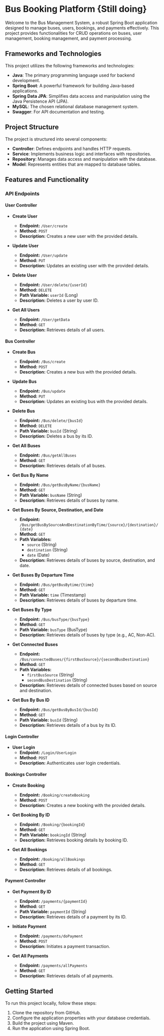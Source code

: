 # Bus Booking Platform        {Still doing}

Welcome to the Bus Management System, a robust Spring Boot application designed to manage buses, users, bookings, and payments effectively. This project provides functionalities for CRUD operations on buses, user management, booking management, and payment processing.

## Frameworks and Technologies

This project utilizes the following frameworks and technologies:

- **Java**: The primary programming language used for backend development.
- **Spring Boot**: A powerful framework for building Java-based applications.
- **Spring Data JPA**: Simplifies data access and manipulation using the Java Persistence API (JPA).
- **MySQL**: The chosen relational database management system.
- **Swagger**: For API documentation and testing.

## Project Structure

The project is structured into several components:

- **Controller**: Defines endpoints and handles HTTP requests.
- **Service**: Implements business logic and interfaces with repositories.
- **Repository**: Manages data access and manipulation with the database.
- **Model**: Represents entities that are mapped to database tables.

## Features and Functionality

### API Endpoints

#### User Controller

- **Create User**
  - **Endpoint:** `/User/create`
  - **Method:** `POST`
  - **Description:** Creates a new user with the provided details.

- **Update User**
  - **Endpoint:** `/User/update`
  - **Method:** `PUT`
  - **Description:** Updates an existing user with the provided details.

- **Delete User**
  - **Endpoint:** `/User/delete/{userId}`
  - **Method:** `DELETE`
  - **Path Variable:** `userId` (Long)
  - **Description:** Deletes a user by user ID.

- **Get All Users**
  - **Endpoint:** `/User/getData`
  - **Method:** `GET`
  - **Description:** Retrieves details of all users.

#### Bus Controller

- **Create Bus**
  - **Endpoint:** `/Bus/create`
  - **Method:** `POST`
  - **Description:** Creates a new bus with the provided details.

- **Update Bus**
  - **Endpoint:** `/Bus/update`
  - **Method:** `PUT`
  - **Description:** Updates an existing bus with the provided details.

- **Delete Bus**
  - **Endpoint:** `/Bus/delete/{busId}`
  - **Method:** `DELETE`
  - **Path Variable:** `busId` (String)
  - **Description:** Deletes a bus by its ID.

- **Get All Buses**
  - **Endpoint:** `/Bus/getAllBuses`
  - **Method:** `GET`
  - **Description:** Retrieves details of all buses.

- **Get Bus By Name**
  - **Endpoint:** `/Bus/getBusByName/{busName}`
  - **Method:** `GET`
  - **Path Variable:** `busName` (String)
  - **Description:** Retrieves details of buses by name.

- **Get Buses By Source, Destination, and Date**
  - **Endpoint:** `/Bus/getBusBySourceAndDestinationByTime/{source}/{destination}/{date}`
  - **Method:** `GET`
  - **Path Variables:**
    - `source` (String)
    - `destination` (String)
    - `date` (Date)
  - **Description:** Retrieves details of buses by source, destination, and date.

- **Get Buses By Departure Time**
  - **Endpoint:** `/Bus/getBusBytime/{time}`
  - **Method:** `GET`
  - **Path Variable:** `time` (Timestamp)
  - **Description:** Retrieves details of buses by departure time.

- **Get Buses By Type**
  - **Endpoint:** `/Bus/busType/{busType}`
  - **Method:** `GET`
  - **Path Variable:** `busType` (BusType)
  - **Description:** Retrieves details of buses by type (e.g., AC, Non-AC).

- **Get Connected Buses**
  - **Endpoint:** `/Bus/connectedBuses/{firstBusSource}/{secondBusDestination}`
  - **Method:** `GET`
  - **Path Variables:**
    - `firstBusSource` (String)
    - `secondBusDestination` (String)
  - **Description:** Retrieves details of connected buses based on source and destination.

- **Get Bus By Bus ID**
  - **Endpoint:** `/Bus/getBusByBusId/{busId}`
  - **Method:** `GET`
  - **Path Variable:** `busId` (String)
  - **Description:** Retrieves details of a bus by its ID.

#### Login Controller

- **User Login**
  - **Endpoint:** `/Login/UserLogin`
  - **Method:** `POST`
  - **Description:** Authenticates user login credentials.

#### Bookings Controller

- **Create Booking**
  - **Endpoint:** `/Booking/createBooking`
  - **Method:** `POST`
  - **Description:** Creates a new booking with the provided details.

- **Get Booking By ID**
  - **Endpoint:** `/Booking/{bookingId}`
  - **Method:** `GET`
  - **Path Variable:** `bookingId` (String)
  - **Description:** Retrieves booking details by booking ID.

- **Get All Bookings**
  - **Endpoint:** `/Booking/allBookings`
  - **Method:** `GET`
  - **Description:** Retrieves details of all bookings.

#### Payment Controller

- **Get Payment By ID**
  - **Endpoint:** `/payments/{paymentId}`
  - **Method:** `GET`
  - **Path Variable:** `paymentId` (String)
  - **Description:** Retrieves details of a payment by its ID.

- **Initiate Payment**
  - **Endpoint:** `/payments/doPayment`
  - **Method:** `POST`
  - **Description:** Initiates a payment transaction.

- **Get All Payments**
  - **Endpoint:** `/payments/allPayments`
  - **Method:** `GET`
  - **Description:** Retrieves details of all payments.

## Getting Started

To run this project locally, follow these steps:

1. Clone the repository from GitHub.
2. Configure the application properties with your database credentials.
3. Build the project using Maven.
4. Run the application using Spring Boot.



